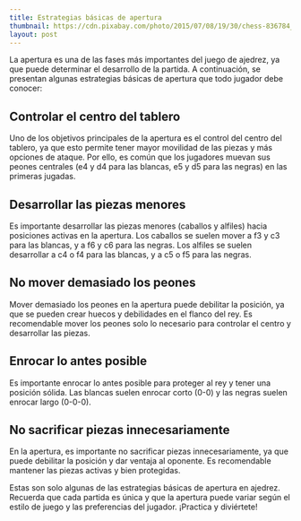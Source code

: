 ```yaml
---
title: Estrategias básicas de apertura
thumbnail: https://cdn.pixabay.com/photo/2015/07/08/19/30/chess-836784_960_720.jpg
layout: post
---
```


La apertura es una de las fases más importantes del juego de ajedrez, ya que puede determinar el desarrollo de la partida. A continuación, se presentan algunas estrategias básicas de apertura que todo jugador debe conocer:

## Controlar el centro del tablero

Uno de los objetivos principales de la apertura es el control del centro del tablero, ya que esto permite tener mayor movilidad de las piezas y más opciones de ataque. Por ello, es común que los jugadores muevan sus peones centrales (e4 y d4 para las blancas, e5 y d5 para las negras) en las primeras jugadas.

## Desarrollar las piezas menores

Es importante desarrollar las piezas menores (caballos y alfiles) hacia posiciones activas en la apertura. Los caballos se suelen mover a f3 y c3 para las blancas, y a f6 y c6 para las negras. Los alfiles se suelen desarrollar a c4 o f4 para las blancas, y a c5 o f5 para las negras.

## No mover demasiado los peones

Mover demasiado los peones en la apertura puede debilitar la posición, ya que se pueden crear huecos y debilidades en el flanco del rey. Es recomendable mover los peones solo lo necesario para controlar el centro y desarrollar las piezas.

## Enrocar lo antes posible

Es importante enrocar lo antes posible para proteger al rey y tener una posición sólida. Las blancas suelen enrocar corto (0-0) y las negras suelen enrocar largo (0-0-0).

## No sacrificar piezas innecesariamente

En la apertura, es importante no sacrificar piezas innecesariamente, ya que puede debilitar la posición y dar ventaja al oponente. Es recomendable mantener las piezas activas y bien protegidas.

Estas son solo algunas de las estrategias básicas de apertura en ajedrez. Recuerda que cada partida es única y que la apertura puede variar según el estilo de juego y las preferencias del jugador. ¡Practica y diviértete!
